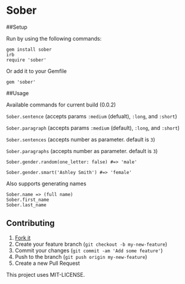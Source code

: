 Sober
======


##Setup

Run by using the following commands:

```
gem install sober
irb
require 'sober'
```

Or add it to your Gemfile

```
gem 'sober'
```

##Usage

Available commands for current build (0.0.2)

`Sober.sentence`   (accepts params `:medium` (defualt), `:long`, and `:short`)

`Sober.paragraph`  (accepts params `:medium` (default), `:long`, and `:short`)

`Sober.sentences`  (accepts number as parameter. default is `3`)

`Sober.paragraphs` (accepts number as parameter. default is `3`)

`Sober.gender.random(one_letter: false) #=> 'male'`

`Sober.gender.smart('Ashley Smith') #=> 'female'`


Also supports generating names

```
Sober.name => (full name)
Sober.first_name
Sober.last_name
```

## Contributing

1. [Fork it](https://github.com/stevenspiel/sober/fork)
2. Create your feature branch (`git checkout -b my-new-feature`)
3. Commit your changes (`git commit -am 'Add some feature'`)
4. Push to the branch (`git push origin my-new-feature`)
5. Create a new Pull Request



This project uses MIT-LICENSE.
